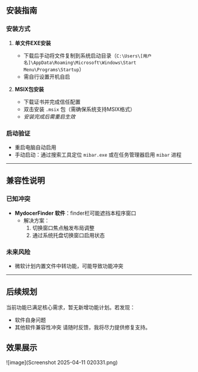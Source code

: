 ## 安装指南
### 安装方式
1. **单文件EXE安装**  
   - 下载后手动将文件复制到系统启动目录（`C:\Users\[用户名]\AppData\Roaming\Microsoft\Windows\Start Menu\Programs\Startup`）
   - 需自行设置开机自启

2. **MSIX包安装**  
   - 下载证书并完成信任配置
   - 双击安装 `.msix` 包（需确保系统支持MSIX格式）
   - *安装完成后需重启生效*

### 启动验证
- 重启电脑自动启用
- 手动启动：通过搜索工具定位 `mibar.exe` 或在任务管理器启用 `mibar` 进程

---

## 兼容性说明
### 已知冲突
- **MydocerFinder 软件**：finder栏可能遮挡本程序窗口
  - 解决方案：
    1. 切换窗口焦点触发布局调整
    2. 通过系统托盘切换窗口启用状态

### 未来风险
- 微软计划内置文件中转功能，可能导致功能冲突

---

## 后续规划
当前功能已满足核心需求，暂无新增功能计划。若发现：
- 软件自身问题
- 其他软件兼容性冲突
请随时反馈，我将尽力提供修复支持。

## 效果展示
![image](Screenshot 2025-04-11 020331.png)



